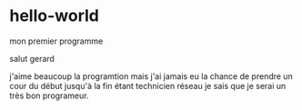 # hello-world
mon premier programme

salut gerard

j'aime beaucoup la programtion mais j'ai jamais eu la chance de prendre un cour du début jusqu'à la fin
étant technicien réseau je sais que je serai un très bon programeur. 
